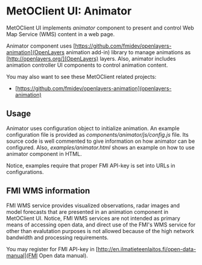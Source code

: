 MetOClient UI: Animator
=======================

MetOClient UI implements *animator* component to present and control Web Map Service (WMS) 
content in a web page.

Animator component uses [https://github.com/fmidev/openlayers-animation](OpenLayers animation add-in) 
library to manage animations as [http://openlayers.org/](OpenLayers) layers. Also, animator includes 
animation controller UI components to control animation content.

You may also want to see these MetOClient related projects:
* [https://github.com/fmidev/openlayers-animation](openlayers-animation)

Usage
-----

Animator uses configuration object to initialize animation. An example configuration file is provided as 
*components/animator/js/config.js* file. Its source code is well commented to give information on how animator 
can be configured. Also, *examples/animator.html* shows an example on how to use animator component in HTML.

Notice, examples require that proper FMI API-key is set into URLs in configurations.

FMI WMS information
-------------------

FMI WMS service provides visualized observations, radar images and model forecasts that are presented 
in an animation component in MetOClient UI. Notice, FMI WMS services are not intended as primary means 
of accessing open data, and direct use of the FMI's WMS service for other than evalutation purposes is 
not allowed because of the high network bandwidth and processing requirements.

You may register for FMI API-key in [http://en.ilmatieteenlaitos.fi/open-data-manual](FMI Open data manual).
